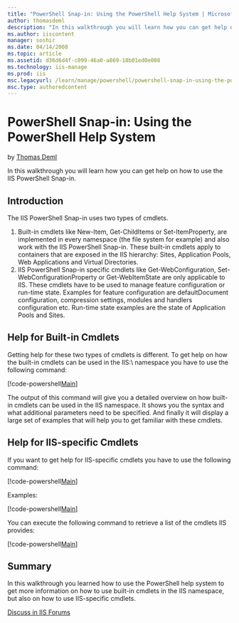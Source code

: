 ```yaml
---
title: "PowerShell Snap-in: Using the PowerShell Help System | Microsoft Docs"
author: thomasdeml
description: "In this walkthrough you will learn how you can get help on how to use the IIS PowerShell Snap-in. Introduction The IIS PowerShell Snap-in uses two types of c..."
ms.author: iiscontent
manager: soshir
ms.date: 04/14/2008
ms.topic: article
ms.assetid: d36d6d4f-c099-46a0-a869-18b01ed0e008
ms.technology: iis-manage
ms.prod: iis
msc.legacyurl: /learn/manage/powershell/powershell-snap-in-using-the-powershell-help-system
msc.type: authoredcontent
---
```

PowerShell Snap-in: Using the PowerShell Help System
====================
by [Thomas Deml](https://github.com/thomasdeml)

In this walkthrough you will learn how you can get help on how to use the IIS PowerShell Snap-in.

## Introduction

The IIS PowerShell Snap-in uses two types of cmdlets.

1. Built-in cmdlets like New-Item, Get-ChildItems or Set-ItemProperty, are implemented in every namespace (the file system for example) and also work with the IIS PowerShell Snap-in. These built-in cmdlets apply to containers that are exposed in the IIS hierarchy: Sites, Application Pools, Web Applications and Virtual Directories.
2. IIS PowerShell Snap-in specific cmdlets like Get-WebConfiguration, Set-WebConfigurationProperty or Get-WebItemState are only applicable to IIS. These cmdlets have to be used to manage feature configuration or run-time state. Examples for feature configuration are defaultDocument configuration, compression settings, modules and handlers configuration etc. Run-time state examples are the state of Application Pools and Sites.

## Help for Built-in Cmdlets

Getting help for these two types of cmdlets is different. To get help on how the built-in cmdlets can be used in the IIS:\ namespace you have to use the following command:


[!code-powershell[Main](powershell-snap-in-using-the-powershell-help-system/samples/sample1.ps1)]


The output of this command will give you a detailed overview on how built-in cmdlets can be used in the IIS namespace. It shows you the syntax and what additional parameters need to be specified. And finally it will display a large set of examples that will help you to get familiar with these cmdlets.

## Help for IIS-specific Cmdlets

If you want to get help for IIS-specific cmdlets you have to use the following command:


[!code-powershell[Main](powershell-snap-in-using-the-powershell-help-system/samples/sample2.ps1)]


Examples:


[!code-powershell[Main](powershell-snap-in-using-the-powershell-help-system/samples/sample3.ps1)]

You can execute the following command to retrieve a list of the cmdlets IIS provides:

[!code-powershell[Main](powershell-snap-in-using-the-powershell-help-system/samples/sample4.ps1)]


## Summary

In this walkthrough you learned how to use the PowerShell help system to get more information on how to use built-in cmdlets in the IIS namespace, but also on how to use IIS-specific cmdlets.
  
  
[Discuss in IIS Forums](https://forums.iis.net/1151.aspx)